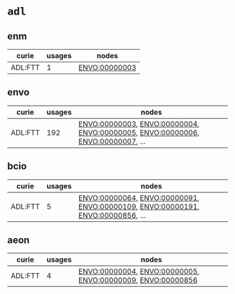 # `adl`

## enm

| curie   |   usages | nodes                                                         |
|---------|----------|---------------------------------------------------------------|
| ADL:FTT |        1 | [ENVO:00000003](http://purl.obolibrary.org/obo/ENVO_00000003) |

## envo

| curie   |   usages | nodes                                                                                                                                                                                                                                                                                                                          |
|---------|----------|--------------------------------------------------------------------------------------------------------------------------------------------------------------------------------------------------------------------------------------------------------------------------------------------------------------------------------|
| ADL:FTT |      192 | [ENVO:00000003](http://purl.obolibrary.org/obo/ENVO_00000003), [ENVO:00000004](http://purl.obolibrary.org/obo/ENVO_00000004), [ENVO:00000005](http://purl.obolibrary.org/obo/ENVO_00000005), [ENVO:00000006](http://purl.obolibrary.org/obo/ENVO_00000006), [ENVO:00000007](http://purl.obolibrary.org/obo/ENVO_00000007), ... |

## bcio

| curie   |   usages | nodes                                                                                                                                                                                                                                                                                                                          |
|---------|----------|--------------------------------------------------------------------------------------------------------------------------------------------------------------------------------------------------------------------------------------------------------------------------------------------------------------------------------|
| ADL:FTT |        5 | [ENVO:00000064](http://purl.obolibrary.org/obo/ENVO_00000064), [ENVO:00000091](http://purl.obolibrary.org/obo/ENVO_00000091), [ENVO:00000109](http://purl.obolibrary.org/obo/ENVO_00000109), [ENVO:00000191](http://purl.obolibrary.org/obo/ENVO_00000191), [ENVO:00000856](http://purl.obolibrary.org/obo/ENVO_00000856), ... |

## aeon

| curie   |   usages | nodes                                                                                                                                                                                                                                                      |
|---------|----------|------------------------------------------------------------------------------------------------------------------------------------------------------------------------------------------------------------------------------------------------------------|
| ADL:FTT |        4 | [ENVO:00000004](http://purl.obolibrary.org/obo/ENVO_00000004), [ENVO:00000005](http://purl.obolibrary.org/obo/ENVO_00000005), [ENVO:00000009](http://purl.obolibrary.org/obo/ENVO_00000009), [ENVO:00000856](http://purl.obolibrary.org/obo/ENVO_00000856) |

